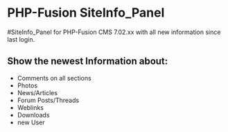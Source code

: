 PHP-Fusion SiteInfo_Panel
===================

#SiteInfo_Panel for PHP-Fusion CMS 7.02.xx with all new information since last login.

Show the newest Information about:
----------------------------------
- Comments on all sections
- Photos
- News/Articles
- Forum Posts/Threads
- Weblinks
- Downloads
- new User
